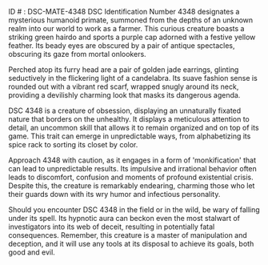 ID # : DSC-MATE-4348
DSC Identification Number 4348 designates a mysterious humanoid primate, summoned from the depths of an unknown realm into our world to work as a farmer. This curious creature boasts a striking green hairdo and sports a purple cap adorned with a festive yellow feather. Its beady eyes are obscured by a pair of antique spectacles, obscuring its gaze from mortal onlookers. 

Perched atop its furry head are a pair of golden jade earrings, glinting seductively in the flickering light of a candelabra. Its suave fashion sense is rounded out with a vibrant red scarf, wrapped snugly around its neck, providing a devilishly charming look that masks its dangerous agenda. 

DSC 4348 is a creature of obsession, displaying an unnaturally fixated nature that borders on the unhealthy. It displays a meticulous attention to detail, an uncommon skill that allows it to remain organized and on top of its game. This trait can emerge in unpredictable ways, from alphabetizing its spice rack to sorting its closet by color. 

Approach 4348 with caution, as it engages in a form of 'monkification' that can lead to unpredictable results. Its impulsive and irrational behavior often leads to discomfort, confusion and moments of profound existential crisis. Despite this, the creature is remarkably endearing, charming those who let their guards down with its wry humor and infectious personality. 

Should you encounter DSC 4348 in the field or in the wild, be wary of falling under its spell. Its hypnotic aura can beckon even the most stalwart of investigators into its web of deceit, resulting in potentially fatal consequences. Remember, this creature is a master of manipulation and deception, and it will use any tools at its disposal to achieve its goals, both good and evil.